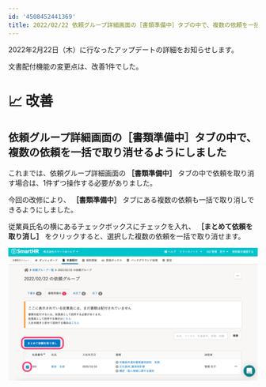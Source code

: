 ```yaml
---
id: '4508452441369'
title: 2022/02/22 依頼グループ詳細画面の［書類準備中］タブの中で、複数の依頼を一括で取り消せるようにしました
---
```

2022年2月22日（木）に行なったアップデートの詳細をお知らせします。

文書配付機能の変更点は、改善1件でした。

# 📈 改善

## 依頼グループ詳細画面の［書類準備中］タブの中で、複数の依頼を一括で取り消せるようにしました

これまでは、依頼グループ詳細画面の **［書類準備中］** タブの中で依頼を取り消す場合は、1件ずつ操作する必要がありました。

今回の改修により、 **［書類準備中］** タブにある複数の依頼も一括で取り消しできるようにしました。

従業員氏名の横にあるチェックボックスにチェックを入れ、 **［まとめて依頼を取り消し］** をクリックすると、選択した複数の依頼を一括で取り消せます。

![](./__________2022-02-25_9_53_39.png)
